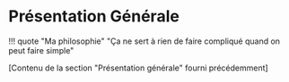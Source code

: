 # Présentation Générale

!!! quote "Ma philosophie"
    "Ça ne sert à rien de faire compliqué quand on peut faire simple"

[Contenu de la section "Présentation générale" fourni précédemment]